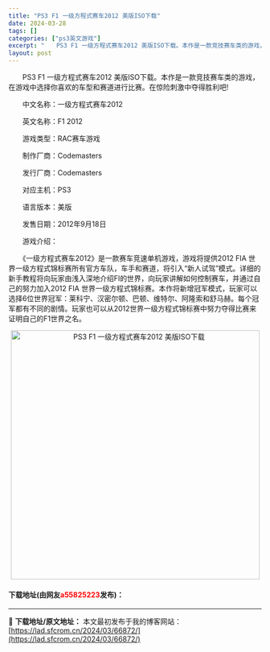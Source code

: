 ```yaml
---
title: "PS3 F1 一级方程式赛车2012 美版ISO下载"
date: 2024-03-28
tags: []
categories: ["ps3英文游戏"]
excerpt: "　　PS3 F1 一级方程式赛车2012 美版ISO下载。本作是一款竞技赛车类的游戏，在游戏中选择你喜欢的车型和赛道进行比赛。在惊险刺激中夺得胜利吧! 　　中文名称：一级方程式赛车2012 　　英文名称：F1 2012 　　游戏类型：RAC赛车游戏 　　制作厂商：Codemasters 　　发行厂商&hellip;"
layout: post
---
```


 <p>　　PS3 F1 一级方程式赛车2012 美版ISO下载。本作是一款竞技赛车类的游戏，在游戏中选择你喜欢的车型和赛道进行比赛。在惊险刺激中夺得胜利吧!</p> <p>　　中文名称：一级方程式赛车2012</p> <p>　　英文名称：F1 2012</p> <p>　　游戏类型：RAC赛车游戏</p> <p>　　制作厂商：Codemasters</p> <p>　　发行厂商：Codemasters</p> <p>　　对应主机：PS3</p> <p>　　语言版本：美版</p> <p>　　发售日期：2012年9月18日</p> <p>　　游戏介绍：</p> <p>　　《一级方程式赛车2012》是一款赛车竞速单机游戏，游戏将提供2012 FIA 世界一级方程式锦标赛所有官方车队，车手和赛道，将引入&ldquo;新人试驾&rdquo;模式。详细的新手教程将向玩家由浅入深地介绍FI的世界，向玩家讲解如何控制赛车，并通过自己的努力加入2012 FIA 世界一级方程式锦标赛。本作将新增冠军模式，玩家可以选择6位世界冠军：莱科宁、汉密尔顿、巴顿、维特尔、阿隆索和舒马赫。每个冠军都有不同的剧情。玩家也可以从2012世界一级方程式锦标赛中努力夺得比赛来证明自己的F1世界之名。</p> <p align="center"><img align="" border="0" src="https://lad.sfcrom.cn/wp-content/uploads/2024/03/20240328_66051d0c4ae49.png" width="495" alt="PS3 F1 一级方程式赛车2012 美版ISO下载" /></p> <p><h4>下载地址(由网友<font color="red">a55825223</font>发布)：</h4></p> 

---
📖 **下载地址/原文地址：** 本文最初发布于我的博客网站：[https://lad.sfcrom.cn/2024/03/66872/](https://lad.sfcrom.cn/2024/03/66872/)
